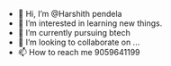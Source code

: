 - 👋 Hi, I’m @Harshith pendela
- 👀 I’m interested in learning new things.
- 🌱 I’m currently pursuing btech
- 💞️ I’m looking to collaborate on ...
- 📫 How to reach me 9059641199

<!---
Harshith2005pendela/Harshith2005pendela is a ✨ special ✨ repository because its `README.md` (this file) appears on your GitHub profile.
You can click the Preview link to take a look at your changes.
--->
